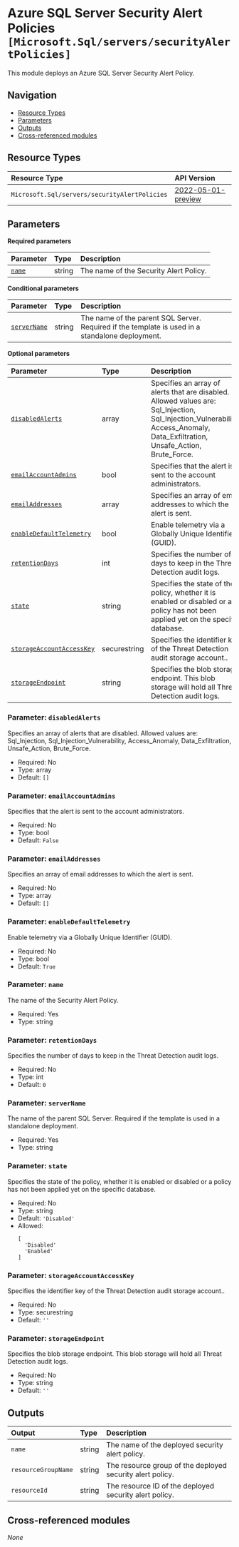 # Azure SQL Server Security Alert Policies `[Microsoft.Sql/servers/securityAlertPolicies]`

This module deploys an Azure SQL Server Security Alert Policy.

## Navigation

- [Resource Types](#Resource-Types)
- [Parameters](#Parameters)
- [Outputs](#Outputs)
- [Cross-referenced modules](#Cross-referenced-modules)

## Resource Types

| Resource Type | API Version |
| :-- | :-- |
| `Microsoft.Sql/servers/securityAlertPolicies` | [2022-05-01-preview](https://learn.microsoft.com/en-us/azure/templates/Microsoft.Sql/2022-05-01-preview/servers/securityAlertPolicies) |

## Parameters

**Required parameters**

| Parameter | Type | Description |
| :-- | :-- | :-- |
| [`name`](#parameter-name) | string | The name of the Security Alert Policy. |

**Conditional parameters**

| Parameter | Type | Description |
| :-- | :-- | :-- |
| [`serverName`](#parameter-servername) | string | The name of the parent SQL Server. Required if the template is used in a standalone deployment. |

**Optional parameters**

| Parameter | Type | Description |
| :-- | :-- | :-- |
| [`disabledAlerts`](#parameter-disabledalerts) | array | Specifies an array of alerts that are disabled. Allowed values are: Sql_Injection, Sql_Injection_Vulnerability, Access_Anomaly, Data_Exfiltration, Unsafe_Action, Brute_Force. |
| [`emailAccountAdmins`](#parameter-emailaccountadmins) | bool | Specifies that the alert is sent to the account administrators. |
| [`emailAddresses`](#parameter-emailaddresses) | array | Specifies an array of email addresses to which the alert is sent. |
| [`enableDefaultTelemetry`](#parameter-enabledefaulttelemetry) | bool | Enable telemetry via a Globally Unique Identifier (GUID). |
| [`retentionDays`](#parameter-retentiondays) | int | Specifies the number of days to keep in the Threat Detection audit logs. |
| [`state`](#parameter-state) | string | Specifies the state of the policy, whether it is enabled or disabled or a policy has not been applied yet on the specific database. |
| [`storageAccountAccessKey`](#parameter-storageaccountaccesskey) | securestring | Specifies the identifier key of the Threat Detection audit storage account.. |
| [`storageEndpoint`](#parameter-storageendpoint) | string | Specifies the blob storage endpoint. This blob storage will hold all Threat Detection audit logs. |

### Parameter: `disabledAlerts`

Specifies an array of alerts that are disabled. Allowed values are: Sql_Injection, Sql_Injection_Vulnerability, Access_Anomaly, Data_Exfiltration, Unsafe_Action, Brute_Force.
- Required: No
- Type: array
- Default: `[]`

### Parameter: `emailAccountAdmins`

Specifies that the alert is sent to the account administrators.
- Required: No
- Type: bool
- Default: `False`

### Parameter: `emailAddresses`

Specifies an array of email addresses to which the alert is sent.
- Required: No
- Type: array
- Default: `[]`

### Parameter: `enableDefaultTelemetry`

Enable telemetry via a Globally Unique Identifier (GUID).
- Required: No
- Type: bool
- Default: `True`

### Parameter: `name`

The name of the Security Alert Policy.
- Required: Yes
- Type: string

### Parameter: `retentionDays`

Specifies the number of days to keep in the Threat Detection audit logs.
- Required: No
- Type: int
- Default: `0`

### Parameter: `serverName`

The name of the parent SQL Server. Required if the template is used in a standalone deployment.
- Required: Yes
- Type: string

### Parameter: `state`

Specifies the state of the policy, whether it is enabled or disabled or a policy has not been applied yet on the specific database.
- Required: No
- Type: string
- Default: `'Disabled'`
- Allowed:
  ```Bicep
  [
    'Disabled'
    'Enabled'
  ]
  ```

### Parameter: `storageAccountAccessKey`

Specifies the identifier key of the Threat Detection audit storage account..
- Required: No
- Type: securestring
- Default: `''`

### Parameter: `storageEndpoint`

Specifies the blob storage endpoint. This blob storage will hold all Threat Detection audit logs.
- Required: No
- Type: string
- Default: `''`


## Outputs

| Output | Type | Description |
| :-- | :-- | :-- |
| `name` | string | The name of the deployed security alert policy. |
| `resourceGroupName` | string | The resource group of the deployed security alert policy. |
| `resourceId` | string | The resource ID of the deployed security alert policy. |

## Cross-referenced modules

_None_
